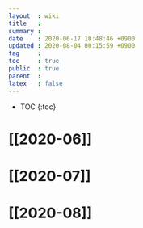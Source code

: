 ```yaml
---
layout  : wiki
title   : 
summary : 
date    : 2020-06-17 10:48:46 +0900
updated : 2020-08-04 00:15:59 +0900
tag     : 
toc     : true
public  : true
parent  : 
latex   : false
---
```

* TOC
{:toc}

# [[2020-06]]
# [[2020-07]]
# [[2020-08]]

